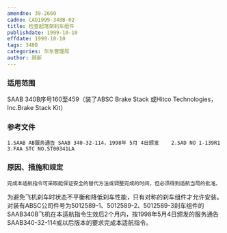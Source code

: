 ```yaml
---
amendno: 39-2660
cadno: CAD1999-340B-02
title: 检查起落架刹车组件
publishdate: 1999-10-10
effdate: 1999-10-10
tags: 340B
categories: 华东管理局
author: 顾新
---
```


### 适用范围 
SAAB 340B序号160至459（装了ABSC Brake Stack 或Hitco Technologies，Inc.Brake Stack Kit）

### 参考文件
    1.SAAB AB服务通告 SAAB 340-32-114，1998年 5月 4日颁发    2.SAD NO 1-139R1     3.FAA STC NO.ST00341LA

### 原因、措施和规定 
    完成本适航指令可采取能保证安全的替代方法或调整完成的时间，但必须得到适航当局的批准。 
   为避免飞机刹车时状态不平衡和降低刹车性能，只有对称的刹车组件才允许安装。对装有ABSC公司件号为5012589-1、5012589-2、5012589-3刹车组件的SAAB340B飞机在本适航指令生效后2个月内，按1998年5月4日颁发的服务通告SAAB340-32-114或以后版本的要求完成本适航指令。
